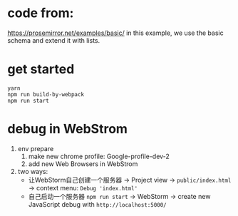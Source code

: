 
# code from: 
https://prosemirror.net/examples/basic/
in this example, we use the basic schema and extend it with lists.

# get started
```
yarn
npm run build-by-webpack
npm run start
```

# debug in WebStrom

1. env prepare
   1. make new chrome profile: Google-profile-dev-2
   2. add new Web Browsers in WebStrom
2. two ways:
   - 让WebStorm自己创建一个服务器 -> Project view -> `public/index.html` -> context menu: `Debug 'index.html'`
   - 自己启动一个服务器 `npm run start` -> WebStorm -> create new JavaScript debug with `http://localhost:5000/` 
